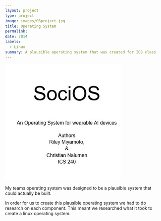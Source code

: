 ```yaml
---
layout: project
type: project
image: images/OSproject.jpg
title: Operating System
permalink: 
date: 2014
labels:
  - Linux
summary: A plausible operating system that was created for ICS class
---
```

<img class = "ui  circular image" src = "../images/OSproject.jpg">

My teams operating system was designed to be a plausible system that could actually be built.

In order for us to create this plausible operating system we had to do research on each component. This meant we researched what it took to create a linux operating system.

 
